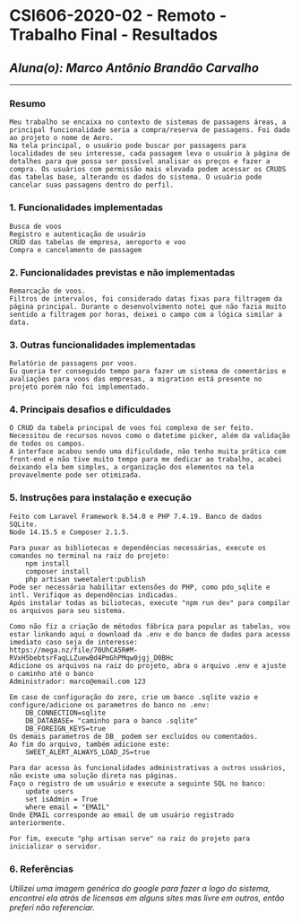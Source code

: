 # **CSI606-2020-02 - Remoto - Trabalho Final - Resultados**
## *Aluna(o): Marco Antônio Brandão Carvalho*

--------------

<!-- Este documento tem como objetivo apresentar o projeto desenvolvido, considerando o que foi definido na proposta e o produto final. -->

### Resumo

    Meu trabalho se encaixa no contexto de sistemas de passagens áreas, a principal funcionalidade seria a compra/reserva de passagens. Foi dado ao projeto o nome de Aero.
    Na tela principal, o usuário pode buscar por passagens para localidades de seu interesse, cada passagem leva o usuário à página de detalhes para que possa ser possível analisar os preços e fazer a compra. Os usuários com permissão mais elevada podem acessar os CRUDS das tabelas base, alterando os dados do sistema. O usuário pode cancelar suas passagens dentro do perfil.

### 1. Funcionalidades implementadas
    Busca de voos
    Registro e autenticação de usuário
    CRUD das tabelas de empresa, aeroporto e voo
    Compra e cancelamento de passagem
  
### 2. Funcionalidades previstas e não implementadas
    Remarcação de voos.
    Filtros de intervalos, foi considerado datas fixas para filtragem da página principal. Durante o desenvolvimento notei que não fazia muito sentido a filtragem por horas, deixei o campo com a lógica similar a data.

### 3. Outras funcionalidades implementadas
    Relatório de passagens por voos.
    Eu queria ter conseguido tempo para fazer um sistema de comentários e avaliações para voos das empresas, a migration está presente no projeto porém não foi implementado.

### 4. Principais desafios e dificuldades
    O CRUD da tabela principal de voos foi complexo de ser feito. Necessitou de recursos novos como o datetime picker, além da validação de todos os campos.
    A interface acabou sendo uma dificuldade, não tenho muita prática com front-end e não tive muito tempo para me dedicar ao trabalho, acabei deixando ela bem simples, a organização dos elementos na tela provavelmente pode ser otimizada.

### 5. Instruções para instalação e execução
<!-- Descrever o que deve ser feito para instalar (ou baixar) a aplicação, o que precisa ser configurando (parâmetros, banco de dados e afins) e como executá-la. -->
    Feito com Laravel Framework 8.54.0 e PHP 7.4.19. Banco de dados SQLite.
    Node 14.15.5 e Composer 2.1.5.

    Para puxar as bibliotecas e dependências necessárias, execute os comandos no terminal na raiz do projeto:
        npm install
        composer install        
        php artisan sweetalert:publish
    Pode ser necessário habilitar extensões do PHP, como pdo_sqlite e intl. Verifique as dependências indicadas.
    Após instalar todas as biliotecas, execute "npm run dev" para compilar os arquivos para seu sistema.
    
    Como não fiz a criação de métodos fábrica para popular as tabelas, vou estar linkando aqui o download da .env e do banco de dados para acesso imediato caso seja de interesse:
    https://mega.nz/file/70UhCA5R#M-RVxH5bebtsrFaqLLZuewBd4PmGhPMqw0jgj_D0BHc
    Adicione os arquivos na raiz do projeto, abra o arquivo .env e ajuste o caminho até o banco
    Administrador: marco@email.com 123

    Em caso de configuração do zero, crie um banco .sqlite vazio e configure/adicione os parametros do banco no .env:
        DB_CONNECTION=sqlite
        DB_DATABASE= "caminho para o banco .sqlite"
        DB_FOREIGN_KEYS=true
    Os demais parametros de DB_ podem ser excluídos ou comentados.
    Ao fim do arquivo, também adicione este:
        SWEET_ALERT_ALWAYS_LOAD_JS=true

    Para dar acesso às funcionalidades administrativas a outros usuários, não existe uma solução direta nas páginas.
    Faço o registro de um usuário e execute a seguinte SQL no banco:
        update users
        set isAdmin = True
        where email = "EMAIL"
    Onde EMAIL corresponde ao email de um usuário registrado anteriormente.

    Por fim, execute "php artisan serve" na raiz do projeto para inicializar o servidor.
### 6. Referências

*Utilizei uma imagem genérica do google para fazer a logo do sistema, encontrei ela atrás de licensas em alguns sites mas livre em outros, então preferi não referenciar.*


